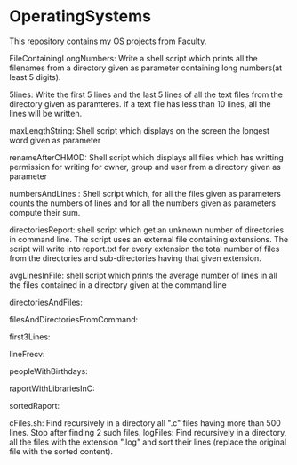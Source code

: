 # OperatingSystems

This repository contains my OS projects from Faculty.

FileContainingLongNumbers:  Write a shell script which prints all the filenames from a directory given as parameter containing long numbers(at least 5 digits). 

5lines: Write the first 5 lines and the last 5 lines of all the text files from the directory given as paramteres. If a text file has less than 10 lines, all the lines will be written. 

maxLengthString: Shell script which displays on the screen the longest word given as parameter

renameAfterCHMOD: Shell script which displays all files which has writting permission for writing for owner, group and user from a directory given as parameter

numbersAndLines : Shell script which, for all the files given as parameters counts the numbers of lines and for all the numbers given as parameters compute their sum. 

directoriesReport: shell script which get an unknown number of directories in command line. The script uses an external file containing extensions. The script will write into report.txt for every extension the total number of files from the directories and sub-directories having that given extension. 

avgLinesInFile: shell script which prints the average number of lines in all the files contained in a directory given at the command line

directoriesAndFiles:

filesAndDirectoriesFromCommand:

first3Lines:

lineFrecv:

peopleWithBirthdays:

raportWithLibrariesInC:

sortedRaport: 

cFiles.sh: Find recursively in a directory all ".c" files having more than 500 lines. Stop after finding 2 such files.
logFiles: Find recursively in a directory, all the files with the extension ".log" and sort their lines (replace the original file with the sorted content).
